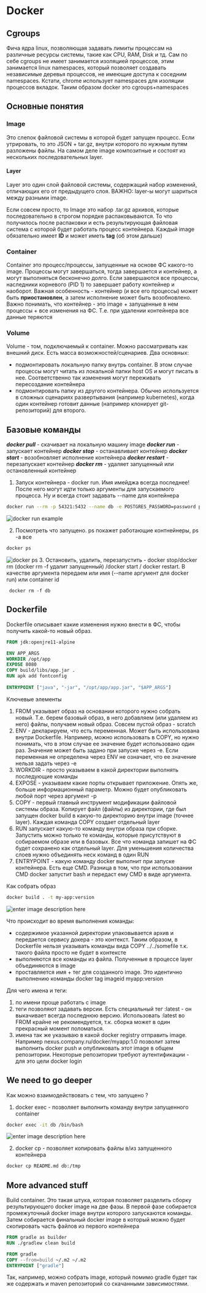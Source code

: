 # Docker
## Cgroups
Фича ядра linux, позволяющая задавать лимиты процессам на различные ресурсы системы, такие как CPU, RAM, Disk и тд. Сам по себе cgroups не имеет занимается изоляцией процессов, этим занимается linux namespaces, который позволяет создавать независимые деревья процессов, не имеющие доступа к соседним namespaces. Кстати, chrome использует namespaces для изоляции процессов вкладок. Таким образом docker это cgroups+namespaces

## Основные понятия
### Image
Это слепок файловой системы в которой будет запущен процесс. Если утрировать, то это JSON + tar.gz, внутри которого по нужным путям разложены файлы. На самом деле image композитные и состоят из нескольких последовательных layer.

#### Layer
Layer это один слой файловой системы, содержащий набор изменений, отличающих его от предыдущего слоя. ВАЖНО: layer-ы могут шариться между разными image.

Если совсем просто, то Image это набор .tar.gz архивов, которые последовательно в строгом порядке распаковываются. То что получилось после распаковки и есть результирующая файловая система с которой будет работать процесс контейнера. Каждый image обязательно имеет **ID** и может иметь **tag** (об этом дальше)

### Container
Container это процесс/процессы, запущенные на основе ФС какого-то image. Процессы могут завершаться, тогда завершается и контейнер, а могут выполняться бесконечно долго. Если завершаются все процессы, наследники корневого (PID 1) то завершает работу контейнер и наоборот. Важная особенность - контейнер (и все его процессы) может быть **приостановлен**, а затем исполнение может быть возобновлено.
Важно понимать, что контейнер - это image + запущенные в нем процессы + все изменения на ФС. Т.е. при удалении контейнера все данные теряются

### Volume 
Volume - том, подключаемый к container. Можно рассматривать как внешний диск. Есть масса возможностей/сценариев. Два основных:
 - подмонтировать локальную папку внутрь container. В этом случае процессы могут читать из локальной папки host OS и могут писать в нее. Соответственно так изменения могут переживать пересоздание контейнера
 - подмонтировать папку из другого контейнера. Обычно используется в сложных сценариях развертывания (например kubernetes), когда один контейнер готовит данные (например клонирует git-репозиторий) для второго. 

## Базовые команды
***docker pull*** - скачивает на локальную машину image
***docker run*** - запускает контейнер
***docker stop*** - останавливает контейнер
***docker start*** - возобновляет исполнение контейнера
***docker restart*** - перезапускает контейнер
***docker rm*** - удаляет запущенный или остановленный контейнер

1. Запуск контейнера - docker run. Имя имейджа всегда последнее! После него могут идти только аргументы для запускаемого процесса. Ну и всегда стоит задавать --name для контейнера

```bash
docker run --rm -p 54321:5432 --name db -e POSTGRES_PASSWORD=password postgres
```
![docker run example](https://sirvaulterscoff.github.io/images/docker_run.png)

    
 2. Посмотреть что запущено. ps покажет работающие контнейнеры, ps -a все
```bash
docker ps
```
![docker ps](https://sirvaulterscoff.github.io/images/docker_ps_example.png)
3. Остановить, удалить, перезапустить - docker stop/docker rm (docker rm -f удалит запущенный) /docker start / docker restart. В качестве аргумента передаем или имя (--name аргумент для docker run) или container id

     docker rm -f db

 ## Dockerfile
 Dockerfile описывает какие изменения нужно внести в ФС, чтобы получить какой-то новый образ. 
```Dockerfile
FROM jdk:openjre11-alpine  

ENV APP_ARGS  
WORKDIR /opt/app 
EXPOSE 8080  
COPY build/libs/app.jar .
RUN apk add fontconfig
  
ENTRYPOINT ["java", "-jar", "/opt/app/app.jar", "$APP_ARGS"]
```
 Ключевые элементы
 1. FROM указывает образ на основании которого нужно собрать новый. Т.е. берем базовый образ, в него добавляем (или удаляем из него) файлы, получаем новый образ. Совсем пустой образ - scratch
 2. ENV - декларируем, что есть переменная. Может быть использована внутри Dockerfile. Например, можно использовать в COPY, но нужно понимать, что в этом случае ее значение будет использовано один раз. Значение может быть задано при запуске через -e. Если переменная не определена через ENV не означает, что ее значение нельзя задать через -e
 3. WORKDIR - просто указываем в какой директории выполнять последующие команды
 4. EXPOSE - указываем какие порты открывает приложение. Опять же, больше информационный параметр. Можно будет опубликовать любой порт через аргумент -p
 5. COPY - первый главный  инструмент модификации файловой системы образа. Копирует файл (файлы) из директории, где был запущен docker build в какую-то директорию внутри image (точнее layer). Каждая команда COPY создает отдельный layer
 6. RUN запускает какую-то команду внутри  образа при сборке. Запустить можно только те команды, которые присутствуют в собираемом образе или в базовых. Все что команда запишет на ФС будет сохранено как отдельный layer. Для уменьшения количества слоев нужно объединять неск команд в один RUN
 7. ENTRYPOINT - какую команду docker выполнит при запуске контейнера. Есть еще CMD. Разница в том, что при использовании CMD docker запустит bash и передаст ему CMD в виде аргумента. 

Как собрать образ
```bash
docker build . -t my-app:version
```
![enter image description here](https://sirvaulterscoff.github.io/images/docker_build.png)

Что происходит во время выполнения команды:

- содержимое указанной директории упаковывается архив и передается сервису докера - это контекст. Таким образом, в Dockerfile нельзя указывать команды вида COPY ../../somefile т.к. такого файла просто не будет в контексте
- выполняются все команды из файла. Полученные в процессе layer объединяются в image
- проставляется имя + тег для созданного image. Это идентично выполнению команды docker tag imageid myapp:version

Для чего имена и теги:
1. по имени проще работать с image
2. теги позволяют задавать версии. Есть специальный тег :latest - он выкачивает всегда последнюю версию. Использовать :latest во FROM крайне не рекомендуется, т.к. сборка может в один прекрасный момент поломаться.
3. имена так же указываю в какой docker registry отправить image. Например nexus.company.ru/docker/myapp:1.0 позволит затем выполнить docker push и опубликовать этот image в общем репозитории. Некоторые репозитории требуют аутентификации - для это цели docker login

## We need to go deeper
Как можно взаимодействовать с тем, что запущено ?
1. docker exec - позволяет выполнить команду внутри запущенного container 
```bash 
docker exec -it db /bin/bash
```
![enter image description here](https://sirvaulterscoff.github.io/images/docker_exec.png)

2. docker cp - позволяет копировать файлы в/из запущенного контейнера
```bash
docker cp README.md db:/tmp
```  

## More advanced stuff
Build container. Это такая штука, которая позволяет разделить сборку результирующего docker image на две фазы. В первой фазе собирается промежуточный docker image внутри которого запускаются команды. Затем собирается финальный docker image в который можно будет скопировать часть файлов из первого контейнера

```Dockerfile
FROM gradle as builder
RUN ./gradlew clean build

FROM gradle
COPY --from=build ~/.m2 ~/.m2
ENTRYPOINT ["gradle"]
```

Так, например, можно собрать image, который помимо gradle будет так же содержать и maven репозиторий со скачанными зависимостями. 
